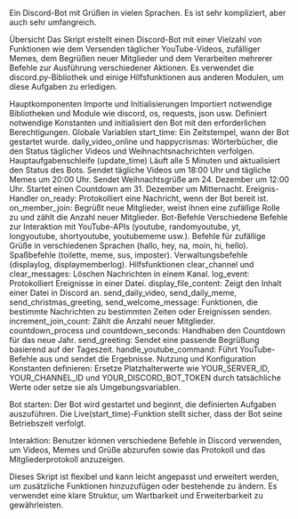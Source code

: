 Ein Discord-Bot mit Grüßen in vielen Sprachen. Es ist sehr kompliziert, aber auch sehr umfangreich.

Übersicht
Das Skript erstellt einen Discord-Bot mit einer Vielzahl von Funktionen wie dem Versenden täglicher YouTube-Videos, zufälliger Memes, dem Begrüßen neuer Mitglieder und dem Verarbeiten mehrerer Befehle zur Ausführung verschiedener Aktionen. Es verwendet die discord.py-Bibliothek und einige Hilfsfunktionen aus anderen Modulen, um diese Aufgaben zu erledigen.

Hauptkomponenten
Importe und Initialisierungen
Importiert notwendige Bibliotheken und Module wie discord, os, requests, json usw.
Definiert notwendige Konstanten und initialisiert den Bot mit den erforderlichen Berechtigungen.
Globale Variablen
start_time: Ein Zeitstempel, wann der Bot gestartet wurde.
daily_video_online und happycrismas: Wörterbücher, die den Status täglicher Videos und Weihnachtsnachrichten verfolgen.
Hauptaufgabenschleife (update_time)
Läuft alle 5 Minuten und aktualisiert den Status des Bots.
Sendet tägliche Videos um 18:00 Uhr und tägliche Memes um 20:00 Uhr.
Sendet Weihnachtsgrüße am 24. Dezember um 12:00 Uhr.
Startet einen Countdown am 31. Dezember um Mitternacht.
Ereignis-Handler
on_ready: Protokolliert eine Nachricht, wenn der Bot bereit ist.
on_member_join: Begrüßt neue Mitglieder, weist ihnen eine zufällige Rolle zu und zählt die Anzahl neuer Mitglieder.
Bot-Befehle
Verschiedene Befehle zur Interaktion mit YouTube-APIs (youtube, randomyoutube, yt, longyoutube, shortyoutube, youtubememe usw.).
Befehle für zufällige Grüße in verschiedenen Sprachen (hallo, hey, na, moin, hi, hello).
Spaßbefehle (toilette, meme, sus, imposter).
Verwaltungsbefehle (displaylog, displaymemberlog).
Hilfsfunktionen
clear_channel und clear_messages: Löschen Nachrichten in einem Kanal.
log_event: Protokolliert Ereignisse in einer Datei.
display_file_content: Zeigt den Inhalt einer Datei in Discord an.
send_daily_video, send_daily_meme, send_christmas_greeting, send_welcome_message: Funktionen, die bestimmte Nachrichten zu bestimmten Zeiten oder Ereignissen senden.
increment_join_count: Zählt die Anzahl neuer Mitglieder.
countdown_process und countdown_seconds: Handhaben den Countdown für das neue Jahr.
send_greeting: Sendet eine passende Begrüßung basierend auf der Tageszeit.
handle_youtube_command: Führt YouTube-Befehle aus und sendet die Ergebnisse.
Nutzung und Konfiguration
Konstanten definieren:
Ersetze Platzhalterwerte wie YOUR_SERVER_ID, YOUR_CHANNEL_ID und YOUR_DISCORD_BOT_TOKEN durch tatsächliche Werte oder setze sie als Umgebungsvariablen.

Bot starten:
Der Bot wird gestartet und beginnt, die definierten Aufgaben auszuführen. Die Live(start_time)-Funktion stellt sicher, dass der Bot seine Betriebszeit verfolgt.

Interaktion:
Benutzer können verschiedene Befehle in Discord verwenden, um Videos, Memes und Grüße abzurufen sowie das Protokoll und das Mitgliederprotokoll anzuzeigen.

Dieses Skript ist flexibel und kann leicht angepasst und erweitert werden, um zusätzliche Funktionen hinzuzufügen oder bestehende zu ändern. Es verwendet eine klare Struktur, um Wartbarkeit und Erweiterbarkeit zu gewährleisten.
